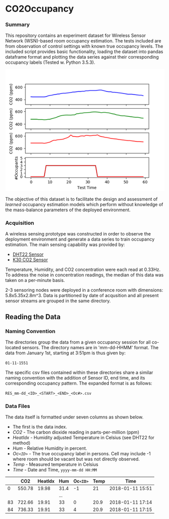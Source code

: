 # CO2Occupancy

### Summary
This repository contains an experiment dataset for Wireless Sensor Network (WSN)-based room occupancy estimation. The tests included are from observation of control settings with known true occupancy levels. 
The included script provides basic functionality, loading the dataset into pandas dataframe format and plotting the data series against their corresponding occupancy labels (Tested w. Python 3.5.3).

![Example Data and Label](./EXDataLabel.png)

The objective of this dataset is to facilitate the design and assessment of *learned* occupancy estimation models which perform without knowledge of the mass-balance parameters of the deployed environment.

### Acquisition
A wireless sensing prototype was constructed in order to observe the deployment environment and generate a data series to train occupancy estimation. The main sensing capability was provided by:
- [DHT22 Sensor](https://learn.adafruit.com/dht/overview)
- [K30 CO2 Sensor](https://www.co2meter.com/products/k-30-co2-sensor-module)

Temperature, Humidity, and CO2 concentration were each read at 0.33Hz. To address the noise in concentration readings, the median of this data was taken on a per-minute basis.

2-3 sensoring nodes were deployed in a conference room with dimensions: 5.8x5.35x2.8m^3. Data is partitioned by date of acqusition and all present sensor streams are grouped in the same directory.

## Reading the Data

### Naming Convention

The directories group the data from a given occupancy session for all co-located sensors. The directory names are in 'mm-dd-HHMM' format. The data from January 1st, starting at 3:51pm is thus given by:

`01-11-1551` 

The specific csv files contained within these directories share a similar naming convention with the addition of Sensor ID, end time, and its corresponding occupancy pattern. The expanded format is as follows:

`RES_mm-dd_<ID>_<START>_<END>_<Oc#>.csv`

### Data Files

The data itself is formatted under seven columns as shown below. 

+ The first is the data index.
+ *CO2* - The carbon dioxide reading in parts-per-million (ppm)
+ *HeatIdx* - Humidity adjusted Temperature in Celsius (see DHT22 for method)
+ *Hum* - Relative Humidity in percent.
+ *Oc`<ID>`* - The true occupancy label in persons. Cell may include -1 where room should be vacant but was not directly observed.
+ *Temp* - Measured temperature in Celsius
+ *Time* - Date and Time, `yyyy-mm-dd HH:MM`



| | **CO2** | **HeatIdx** | **Hum** | **Oc`<ID>`** | **Temp** | **Time** |
| ----- | ----- | ----- | ----- | ----- | ----- | ----- |
| 0 | 550.78 | 19.98 | 31.4 | -1 | 21 | 2018-01-11 15:51 |
| | | | ... | | | |
| 83 | 722.66 | 19.91 | 33 | 0 | 20.9 | 2018-01-11 17:14 |
| 84 | 736.33 | 19.91 | 33 | 4 | 20.9 | 2018-01-11 17:15 |
